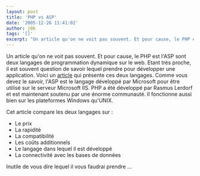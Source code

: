 ```yaml
---
layout: post
title: 'PHP vs ASP'
date: '2005-12-26 11:41:02'
author: j0k
tags: '[]'
excerpt: "Un article qu'on ne voit pas souvent. Et pour cause, le PHP est l'ASP sont deux langages de programmation dynamique sur le web. Etant très proche, il est souvent question de savoir lequel prendre pour développer une application.     \nVoici un [article](http://www.webpronews.com/expertarticles/expertarticles/wpn-62-20051222ASPvsPHP.html) qui présente ces      …"
---
```


Un article qu'on ne voit pas souvent. Et pour cause, le PHP est l'ASP sont deux langages de programmation dynamique sur le web. Etant très proche, il est souvent question de savoir lequel prendre pour développer une application.
Voici un [article](http://www.webpronews.com/expertarticles/expertarticles/wpn-62-20051222ASPvsPHP.html) qui présente ces deux langages. Comme vous devez le savoir, l'ASP est le langage développé par Microsoft pour être utilisé sur le serveur Microsoft IIS. PHP a été développé par Rasmus Lerdorf et est maintenant soutenu par une énorme communauté. Il fonctionne aussi bien sur les plateformes Windows qu'UNIX.

Cet article compare les deux langages sur :
* Le prix
* La rapidité
* La compatibilité
* Les coûts additionnels
* Le langage dans lequel il est développé
* La connectivité avec les bases de données

Inutile de vous dire lequel il vous faudrai prendre ...
